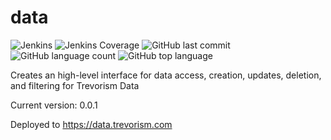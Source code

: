# data

![Jenkins](https://img.shields.io/jenkins/build/http/trevorism-build.eastus.cloudapp.azure.com/data)
![Jenkins Coverage](https://img.shields.io/jenkins/coverage/jacoco/http/trevorism-build.eastus.cloudapp.azure.com/data)
![GitHub last commit](https://img.shields.io/github/last-commit/trevorism/data)
![GitHub language count](https://img.shields.io/github/languages/count/trevorism/data)
![GitHub top language](https://img.shields.io/github/languages/top/trevorism/data)

Creates an high-level interface for data access, creation, updates, deletion, and filtering for Trevorism Data

Current version: 0.0.1

Deployed to https://data.trevorism.com